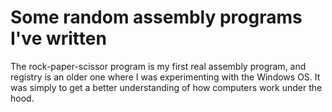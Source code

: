# Some random assembly programs I've written

The rock-paper-scissor program is my first real assembly program, and registry
is an older one where I was experimenting with the Windows OS. It was simply to
get a better understanding of how computers work under the hood.
